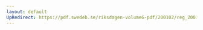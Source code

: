 ```yaml
---
layout: default
UpRedirect: https://pdf.swedeb.se/riksdagen-volumeG-pdf/200102/reg_200102/reg_200102_0440.pdf
---
```

